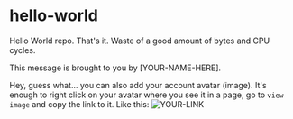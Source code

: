 # hello-world
Hello World repo. That's it. Waste of a good amount of bytes and CPU cycles.

This message is brought to you by [YOUR-NAME-HERE].

Hey, guess what... you can also add your account avatar (image). It's enough to right click on your avatar where you see it in a page, go to `view image` and copy the link to it.
Like this: ![YOUR-LINK](https://avatars2.githubusercontent.com/u/7242607)
